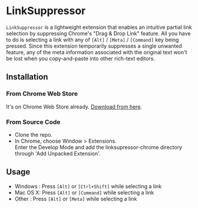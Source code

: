 LinkSuppressor
==============
	

<code>LinkSuppressor</code> is a lightweight extension that enables an intuitive partial link selection by suppressing Chrome's "Drag &amp; Drop Link" feature. All you have to do is selecting a link with any of <code>[Alt]</code> / <code>[Meta]</code> / <code>[Command]</code> key being pressed. Since this extension temporarily suppresses a single unwanted feature, any of the meta information associated with the original text won't be lost when you copy-and-paste into other rich-text editors.


Installation
------------

### From Chrome Web Store

It's on Chrome Web Store already. [Download from here](https://chrome.google.com/webstore/detail/jffdmjmhkinopagcjgfjjfoagglhnhff/).

### From Source Code

* Clone the repo.
* In Chrome, choose Window > Extensions.  
Enter the Develop Mode and add the linksupressor-chrome directory through 'Add Unpacked Extension'.


Usage
-----

* Windows : Press <code>[Alt]</code> or <code>[Ctrl+Shift]</code> while selecting a link
* Mac OS X: Press <code>[Alt]</code> or <code>[Command]</code> while selecting a link
* Other   : Press <code>[Alt]</code> or <code>[Meta]</code> while selecting a link
